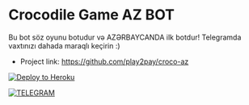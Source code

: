 # Crocodile Game AZ BOT
Bu bot söz oyunu botudur və AZƏRBAYCANDA ilk botdur! Telegramda vaxtınızı dahada maraqlı keçirin :)


- Project link: https://github.com/play2pay/croco-az

[![Deploy to Heroku](https://www.herokucdn.com/deploy/button.svg)](https://heroku.com/deploy?template=https://github.com/Kolge04/crobot)



[![TELEGRAM](https://www.telegram.com/deploy/button.svg)](https://heroku.com/deploy?template=https://t.me/sesizKOLGE)

